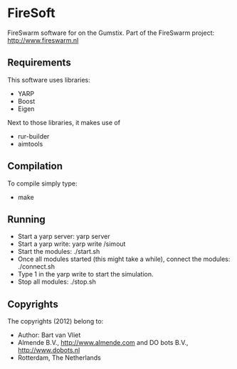 # FireSoft

FireSwarm software for on the Gumstix. Part of the FireSwarm project: http://www.fireswarm.nl

## Requirements
This software uses libraries:
* YARP
* Boost
* Eigen

Next to those libraries, it makes use of
* rur-builder
* aimtools

## Compilation
To compile simply type:
* make

## Running
* Start a yarp server: yarp server
* Start a yarp write: yarp write /simout
* Start the modules: ./start.sh
* Once all modules started (this might take a while), connect the modules: ./connect.sh
* Type 1<return> in the yarp write to start the simulation.
* Stop all modules: ./stop.sh

## Copyrights
The copyrights (2012) belong to:

- Author: Bart van Vliet
- Almende B.V., http://www.almende.com and DO bots B.V., http://www.dobots.nl
- Rotterdam, The Netherlands
